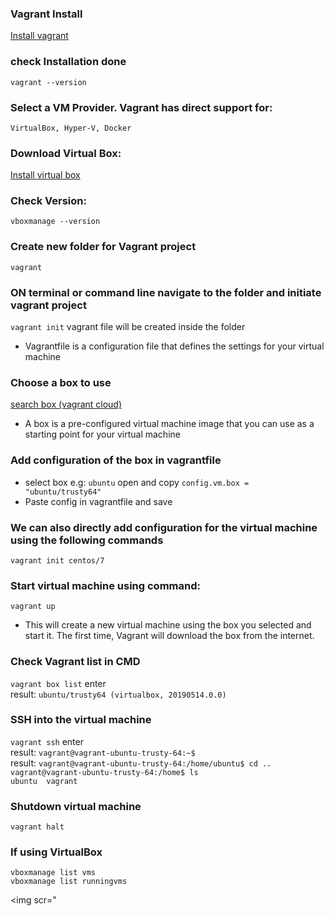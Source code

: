 ### Vagrant Install

<a href="https://developer.hashicorp.com/vagrant/install" > Install vagrant </a>

### check Installation done 
`vagrant --version`
### Select a VM Provider. Vagrant has direct support for:
`VirtualBox, Hyper-V, Docker`
### Download Virtual Box:
<a href="https://www.virtualbox.org/wiki/Downloads"> Install virtual box </a>
### Check Version:
`vboxmanage --version`
### Create new folder for Vagrant project
`vagrant`

### ON terminal or command line navigate to the folder and initiate vagrant project 
`vagrant init`  vagrant file will be created inside the folder 

- Vagrantfile is a configuration file that defines the settings for your virtual machine

### Choose a box to use 
<a href="https://app.vagrantup.com/boxes/search"> search box (vagrant cloud) </a>
- A box is a pre-configured virtual machine image that you can use as a starting point for your virtual machine

### Add configuration of the box in vagrantfile
- select box e.g: `ubuntu` open and copy `config.vm.box = "ubuntu/trusty64"`
- Paste config in vagrantfile and save

### We can also directly add configuration for the virtual machine using the following commands
`vagrant init centos/7`

### Start virtual machine using command:
`vagrant up`
- This will create a new virtual machine using the box you selected and start it. The first time, Vagrant will download the box from the internet.

### Check Vagrant list in CMD
`vagrant box list` enter <br>
result: `ubuntu/trusty64 (virtualbox, 20190514.0.0)`

### SSH into the virtual machine 
`vagrant ssh` enter<br>
result: `vagrant@vagrant-ubuntu-trusty-64:~$`<br>
result:
`vagrant@vagrant-ubuntu-trusty-64:/home/ubuntu$ cd ..`<br>
`vagrant@vagrant-ubuntu-trusty-64:/home$ ls`<br>
`ubuntu  vagrant`

### Shutdown virtual machine 
`vagrant halt`

### If using VirtualBox 
`vboxmanage list vms`<br>
`vboxmanage list runningvms`

<img scr="
